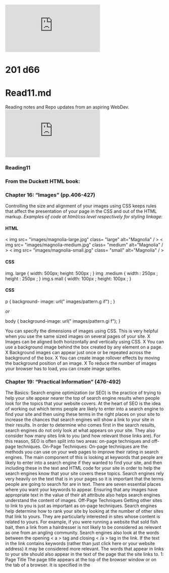![link-lab11](https://github.com/rolandomh/reading-notes/blob/master/READ11.md)
# 201 d66
# Read11.md
Reading notes and Repo updates from an aspiring WebDev.
![Type-copy](https://wtf.tw/ref/duckett.pdf)


### Reading11
### From the Duckett HTML book:
### Chapter 16: “Images” (pp.406-427)
Controlling the size and alignment of your images using CSS keeps rules that affect the presentation of your page in the CSS and out of the HTML markup.
*Examples of code at html/css level respectively for styling linkage:*
#### HTML
< img src= "images/magnolia-large.jpg"
 class= "large" alt="Magnolia" / >
< img src= "images/magnolia-medium.jpg"
 class= "medium" alt="Magnolia" / >
< img src= "images/magnolia-small.jpg"
 class= "small" alt="Magnolia" / >
 
 #### CSS
 img. large {
width: 500px;
height: 500px ; }
img .medium {
width : 250px ;
height : 250px ; }
img.s mall {
width: 100px ;
height: 100px ; }

#### CSS 
p {
background- image: url(" images/pattern.g if") ; }

*or*
 
 body {
background-image: url(" images/pattern.gi f"); }

You can specify the dimensions of images using CSS. This is very helpful when you use the same sized images on several pages of your site.
X Images can be aligned both horizontally and vertically using CSS.
X You can use a background image behind the box created by any element on a page.
X Background images can appear just once or be repeated across the background of the box.
X You can create image rollover effects by moving the background position of an image.
X To reduce the number of images your browser has to load, you can create image sprites.


### Chapter 19: “Practical Information” (476-492)

The Basics: Search engine optimization (or SEO) is the practice of trying to help your site appear nearer the top of search engine results
when people look for the topics that your website covers. At the heart of SEO is the idea of
working out which terms people are likely to enter into a search engine to find your site and then using these terms in the right
places on your site to increase the chances that search engines will show a link to your site in their results. In order to determine who comes
first in the search results, search engines do not only look at what appears on your site. They also consider how many sites link
to you (and how relevant those links are). For this reason, SEO is often split into two areas: on-page techniques and off-page techniques.
 On-Page Techniques: On-page techniques are the methods you can use on your web pages to improve their rating in search engines. The main component of this is looking at keywords that people are likely to enter into a search engine if they wanted to find your site, and then including
these in the text and HTML code for your site in order to help the search engines know that your site covers these topics. Search engines rely very heavily on the text that is in your pages so it is important that the terms people are going to search for are in text. There are seven
essential places where you want your keywords to appear. Ensuring that any images have appropriate text in the value of their alt attribute also helps
search engines understand the content of images.
 Off-Page Techniques Getting other sites to link to you is just as important as on-page techniques. Search engines help determine how to rank your
site by looking at the number of other sites that link to yours. They are particularly interested in sites whose content is related to yours. For example, if you were running a website that sold fish bait, then a link from a hairdresser is not likely to be considered as relevant as one
from an angling community. Search engines also look at the words between the opening < a > tag and closing < /a > tag
in the link. If the text in the link contains keywords (rather than just click here or your website address) it may be considered
more relevant. The words that appear in links to your site should also appear in the text of the page that the site links to.
1: Page Title The page title appears at the top of the browser window or on the tab of a browser. It is specified in the <title> element which lives
inside the <head> element. 
 2: URL / Web Address The name of the file is part of the URL. Where possible, use keywords in the file name.
3: Headings If the keywords are in a heading <hn> element then a search engine will know that this page is all about that subject and give it
greater weight than other text.
4: Text Where possible, it helps to repeat the keywords in the main body of the text at least 2-3 times. Do not, however, over-use
these terms, because the text must be easy for a human to read.
5: Link Text
Use keywords in the text that create links between pages (rather than using generic expressions such as "click here").
6: Image Alt Text
Search engines rely on you providing accurate descriptions of images in the alt text. This will also help your images show up in the results of image-based searches.
7: Page Descriptions The description also lives inside the < head > element and is specified using a < meta > tag. It should be a sentence that
describes the content of the page. (These are not shown in the browser window but they may be displayed in the result.
  1: Brainstorm
List down the words that someone might type into Google to find your site. Be sure to include the various topics, products or services your site is
about. It often helps to ask other people what words they would use to find your site because people less familiar with a topic might use different terms than you. (In particular, they are less likely to use industry-specific jargon.) Your list may include some keyword phrases (not just
individual words) if you have topics which are described by more than one word
  2: Organize
Group the keywords into separate lists for the different sections or categories of your website. For example, if your website was a pet shop you might have different categories for different animals (such as dogs, cats and rabbits). On a large site you may break this up further into sub-categories (for example, separate groups for different pet food brands).
  3: Research
There are several tools that let you enter your keywords and then they will suggest additional keywords you might like to
consider, such as: adwords .google .co .uk/ select/KeywordToolExternal (When using this tool, select the "exact match" option rather than "broad match.")
### ![helplink1](www.wordtracker.com)
### ![helplink2](www.keyworddiscovery.com)
Once these tools have suggested additional keywords, add the relevant options to your lists. (Keyword tools will most likely suggest some terms that are irrelevant so do omit any that do not seem appropriate).
4.Compare
5.Refine
6.Map

### Article: “6 Reasons for Pair Programming”
1. so you have extra eyes.
2. so you have extra hands.
3. so you have extra brains.
4. so theres a higher statistical chance you'll have some "sense" between the two assumed huemans. 
5. see reason 6.
6. see reason 1. (this is a loop and call back.HOLLAH!)
